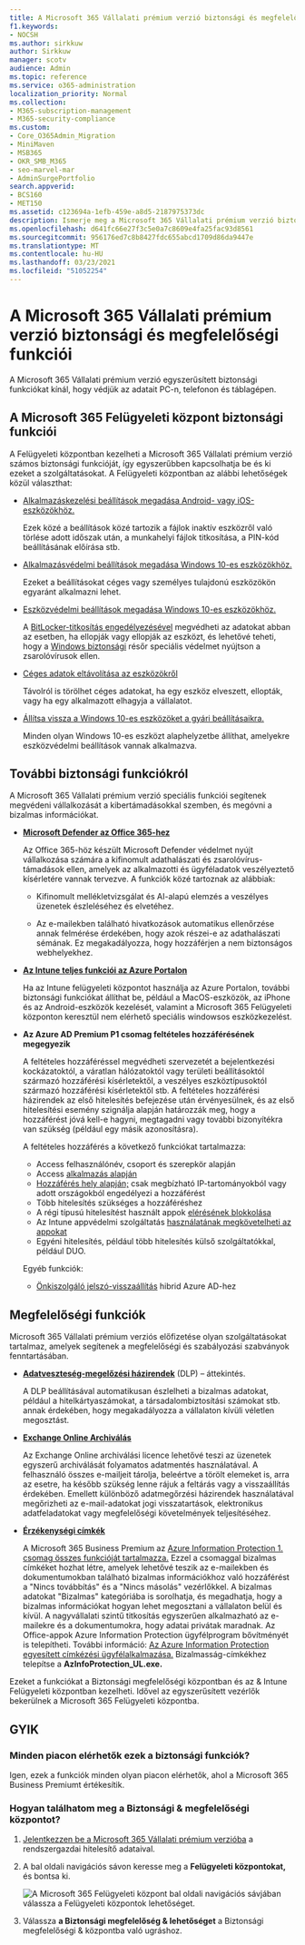 ```yaml
---
title: A Microsoft 365 Vállalati prémium verzió biztonsági és megfelelőségi funkciói
f1.keywords:
- NOCSH
ms.author: sirkkuw
author: Sirkkuw
manager: scotv
audience: Admin
ms.topic: reference
ms.service: o365-administration
localization_priority: Normal
ms.collection:
- M365-subscription-management
- M365-security-compliance
ms.custom:
- Core_O365Admin_Migration
- MiniMaven
- MSB365
- OKR_SMB_M365
- seo-marvel-mar
- AdminSurgePortfolio
search.appverid:
- BCS160
- MET150
ms.assetid: c123694a-1efb-459e-a8d5-2187975373dc
description: Ismerje meg a Microsoft 365 Vállalati prémium verzió biztonsági funkcióit, amelyek segítenek a PC-n, telefonon és táblagépen található adatok védelmében.
ms.openlocfilehash: d641fc66e27f3c5e0a7c8609e4fa25fac93d8561
ms.sourcegitcommit: 956176ed7c8b8427fdc655abcd1709d86da9447e
ms.translationtype: MT
ms.contentlocale: hu-HU
ms.lasthandoff: 03/23/2021
ms.locfileid: "51052254"
---
```

# <a name="microsoft-365-business-premium-security-and-compliance-features"></a>A Microsoft 365 Vállalati prémium verzió biztonsági és megfelelőségi funkciói

A Microsoft 365 Vállalati prémium verzió egyszerűsített biztonsági funkciókat kínál, hogy védjük az adatait PC-n, telefonon és táblagépen.
    
## <a name="microsoft-365-admin-center-security-features"></a>A Microsoft 365 Felügyeleti központ biztonsági funkciói

A Felügyeleti központban kezelheti a Microsoft 365 Vállalati prémium verzió számos biztonsági funkcióját, így egyszerűbben kapcsolhatja be és ki ezeket a szolgáltatásokat. A Felügyeleti központban az alábbi lehetőségek közül választhat:
  
- [Alkalmazáskezelési beállítások megadása Android- vagy iOS-eszközökhöz.](app-protection-settings-for-android-and-ios.md) 
    
    Ezek közé a beállítások közé tartozik a fájlok inaktív eszközről való törlése adott időszak után, a munkahelyi fájlok titkosítása, a PIN-kód beállításának előírása stb.
    
- [Alkalmazásvédelmi beállítások megadása Windows 10-es eszközökhöz.](protection-settings-for-windows-10-devices.md) 
    
    Ezeket a beállításokat céges vagy személyes tulajdonú eszközökön egyaránt alkalmazni lehet.
    
- [Eszközvédelmi beállítások megadása Windows 10-es eszközökhöz.](protection-settings-for-windows-10-pcs.md) 
    
    A [BitLocker-titkosítás engedélyezésével](/windows/security/information-protection/bitlocker/bitlocker-frequently-asked-questions) megvédheti az adatokat abban az esetben, ha ellopják vagy ellopják az eszközt, és lehetővé teheti, hogy a [Windows biztonsági](/windows/security/threat-protection/microsoft-defender-atp/enable-exploit-protection) résőr speciális védelmet nyújtson a zsarolóvírusok ellen. 
    
- [Céges adatok eltávolítása az eszközökről](remove-company-data.md)
    
    Távolról is törölhet céges adatokat, ha egy eszköz elveszett, ellopták, vagy ha egy alkalmazott elhagyja a vállalatot.
    
- [Állítsa vissza a Windows 10-es eszközöket a gyári beállításaikra.](reset-devices-to-factory-settings.md) 
    
    Minden olyan Windows 10-es eszközt alaphelyzetbe állíthat, amelyekre eszközvédelmi beállítások vannak alkalmazva.
    
## <a name="additional-security-features"></a>További biztonsági funkciókról 

A Microsoft 365 Vállalati prémium verzió speciális funkciói segítenek megvédeni vállalkozását a kibertámadásokkal szemben, és megóvni a bizalmas információkat.
  
- **[Microsoft Defender az Office 365-hez](../security/defender-365-security/defender-for-office-365.md)**
    
    Az Office 365-höz készült Microsoft Defender védelmet nyújt vállalkozása számára a kifinomult adathalászati és zsarolóvírus-támadások ellen, amelyek az alkalmazotti és ügyféladatok veszélyeztető kísérletére vannak tervezve. A funkciók közé tartoznak az alábbiak:
    
  - Kifinomult mellékletvizsgálat és AI-alapú elemzés a veszélyes üzenetek észleléséhez és elvetéhez.
    
  - Az e-mailekben található hivatkozások automatikus ellenőrzése annak felmérése érdekében, hogy azok részei-e az adathalászati sémának. Ez megakadályozza, hogy hozzáférjen a nem biztonságos webhelyekhez.

- **[Az Intune teljes funkciói az Azure Portalon](/mem/intune/fundamentals/what-is-intune)**
    
    Ha az Intune felügyeleti központot használja az Azure Portalon, további biztonsági funkciókat állíthat be, például a MacOS-eszközök, az iPhone és az Android-eszközök kezelését, valamint a Microsoft 365 Felügyeleti központon keresztül nem elérhető speciális windowsos eszközkezelést.
- **Az [](/azure/active-directory/conditional-access/overview) Azure AD Premium P1 csomag feltételes hozzáférésének megegyezik**


    A feltételes hozzáféréssel megvédheti szervezetét a bejelentkezési kockázatoktól, a váratlan hálózatoktól vagy területi beállításoktól származó hozzáférési kísérletektől, a veszélyes eszköztípusoktól származó hozzáférési kísérletektől stb. A feltételes hozzáférési házirendek az első hitelesítés befejezése után érvényesülnek, és az első hitelesítési esemény szignálja alapján határozzák meg, hogy a hozzáférést jóvá kell-e hagyni, megtagadni vagy további bizonyítékra van szükség (például egy másik azonosításra).

    A feltételes hozzáférés a következő funkciókat tartalmazza:

    - Access felhasználónév, csoport és szerepkör alapján
    - Access [alkalmazás alapján](/azure/active-directory/conditional-access/app-based-conditional-access) 
    - [Hozzáférés hely alapján;](/azure/active-directory/authentication/howto-registration-mfa-sspr-combined#conditional-access-policies-for-combined-registration)  csak megbízható IP-tartományokból vagy adott országokból engedélyezi a hozzáférést 
    - Több hitelesítés szükséges a hozzáféréshez
    - A régi típusú hitelesítést használt appok [elérésének blokkolása](/azure/active-directory/conditional-access/block-legacy-authentication)
    - Az Intune appvédelmi szolgáltatás [használatának megkövetelheti az appokat](/azure/active-directory/conditional-access/app-protection-based-conditional-access)
    - Egyéni hitelesítés, például több hitelesítés külső szolgáltatókkal, például DUO.
   
    Egyéb funkciók:
    - [Önkiszolgáló jelszó-visszaállítás](/azure/active-directory/authentication/concept-sspr-customization) hibrid Azure AD-hez
    
## <a name="compliance-features"></a>Megfelelőségi funkciók

Microsoft 365 Vállalati prémium verziós előfizetése olyan szolgáltatásokat tartalmaz, amelyek segítenek a megfelelőségi és szabályozási szabványok fenntartásában.

- **[Adatveszteség-megelőzési házirendek](../compliance/data-loss-prevention-policies.md)** (DLP) – áttekintés. 
    
    A DLP beállításával automatikusan észlelheti a bizalmas adatokat, például a hitelkártyaszámokat, a társadalombiztosítási számokat stb. annak érdekében, hogy megakadályozza a vállalaton kívüli véletlen megosztást.
    
- **[Exchange Online Archiválás](https://products.office.com/exchange/microsoft-exchange-online-archiving-email)**
    
    Az Exchange Online archiválási licence lehetővé teszi az üzenetek egyszerű archiválását folyamatos adatmentés használatával. A felhasználó összes e-mailjeit tárolja, beleértve a törölt elemeket is, arra az esetre, ha később szükség lenne rájuk a feltárás vagy a visszaállítás érdekében. Emellett különböző adatmegőrzési házirendek használatával megőrizheti az e-mail-adatokat jogi visszatartások, elektronikus adatfeladatokat vagy megfelelőségi követelmények teljesítéséhez.
    
- **[Érzékenységi címkék](../compliance/sensitivity-labels.md)**

   A Microsoft 365 Business Premium az [Azure Information Protection 1. csomag összes funkcióját tartalmazza.](https://go.microsoft.com/fwlink/p/?linkid=871407) Ezzel a csomaggal  bizalmas címkéket hozhat létre, amelyek lehetővé teszik az e-mailekben és dokumentumokban található bizalmas információkhoz való hozzáférést a "Nincs továbbítás" és a "Nincs másolás" vezérlőkkel. A bizalmas adatokat "Bizalmas" kategóriába is sorolhatja, és megadhatja, hogy a bizalmas információkat hogyan lehet megosztani a vállalaton belül és kívül. A nagyvállalati szintű titkosítás egyszerűen alkalmazható az e-mailekre és a dokumentumokra, hogy adatai privátak maradnak. Az Office-appok Azure Information Protection ügyfélprogram bővítményét is telepítheti. További információ: [Az Azure Information Protection egyesített címkézési ügyfélalkalmazása.](/azure/information-protection/rms-client/unifiedlabelingclient-version-release-history) Bizalmasság-címkékhez telepítse a **AzInfoProtection_UL.exe.**

Ezeket a funkciókat a Biztonsági megfelelőségi központban és az &amp; Intune Felügyeleti központban kezelheti. Idővel az egyszerűsített vezérlők bekerülnek a Microsoft 365 Felügyeleti központba.
  
    
## <a name="faq"></a>GYIK

 ### <a name="are-these-security-features-available-in-all-markets"></a>Minden piacon elérhetők ezek a biztonsági funkciók?
  
Igen, ezek a funkciók minden olyan piacon elérhetők, ahol a Microsoft 365 Business Premiumt értékesítik.
  
### <a name="how-do-i-find-the-security-amp-compliance-center"></a>Hogyan találhatom meg a Biztonsági &amp; megfelelőségi központot?
  
1. [Jelentkezzen be a Microsoft 365 Vállalati prémium verzióba](https://portal.microsoft.com/) a rendszergazdai hitelesítő adataival. 
    
2. A bal oldali navigációs sávon keresse meg a **Felügyeleti központokat,** és bontsa ki. 
    
    ![A Microsoft 365 Felügyeleti központ bal oldali navigációs sávjában válassza a Felügyeleti központok lehetőséget.](../media/fa4484f8-c637-45fd-a7bd-bdb3abfd6c03.png)
  
3. Válassza **a Biztonsági megfelelőség &amp; lehetőséget** a Biztonsági megfelelőségi &amp; központba való ugráshoz.
